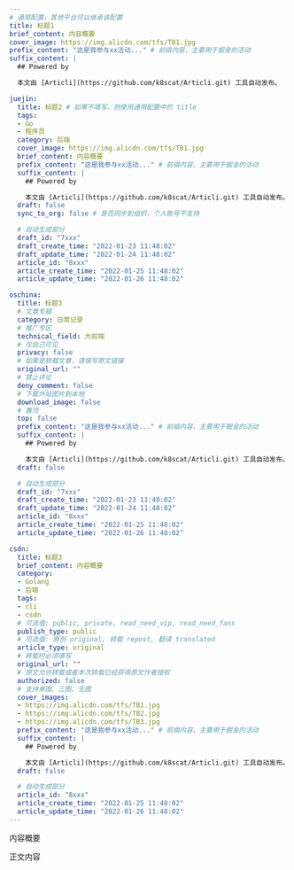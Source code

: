```yaml
---
# 通用配置，其他平台可以继承该配置
title: 标题1
brief_content: 内容概要
cover_image: https://img.alicdn.com/tfs/TB1.jpg
prefix_content: "这是我参与xx活动..." # 前缀内容，主要用于掘金的活动
suffix_content: |
  ## Powered by

  本文由 [Articli](https://github.com/k8scat/Articli.git) 工具自动发布。

juejin:
  title: 标题2 # 如果不填写，则使用通用配置中的 title
  tags:
  - Go
  - 程序员
  category: 后端
  cover_image: https://img.alicdn.com/tfs/TB1.jpg
  brief_content: 内容概要
  prefix_content: "这是我参与xx活动..." # 前缀内容，主要用于掘金的活动
  suffix_content: |
    ## Powered by

    本文由 [Articli](https://github.com/k8scat/Articli.git) 工具自动发布。
  draft: false
  sync_to_org: false # 是否同步到组织，个人账号不支持

  # 自动生成部分
  draft_id: "7xxx"
  draft_create_time: "2022-01-23 11:48:02"
  draft_update_time: "2022-01-24 11:48:02"
  article_id: "8xxx"
  article_create_time: "2022-01-25 11:48:02"
  article_update_time: "2022-01-26 11:48:02"

oschina:
  title: 标题3
  # 文章专辑
  category: 日常记录
  # 推广专区
  technical_field: 大前端
  # 仅自己可见
  privacy: false
  # 如果是转载文章，请填写原文链接
  original_url: ""
  # 禁止评论
  deny_comment: false
  # 下载外站图片到本地
  download_image: false
  # 置顶
  top: false
  prefix_content: "这是我参与xx活动..." # 前缀内容，主要用于掘金的活动
  suffix_content: |
    ## Powered by

    本文由 [Articli](https://github.com/k8scat/Articli.git) 工具自动发布。
  draft: false

  # 自动生成部分
  draft_id: "7xxx"
  draft_create_time: "2022-01-23 11:48:02"
  draft_update_time: "2022-01-24 11:48:02"
  article_id: "8xxx"
  article_create_time: "2022-01-25 11:48:02"
  article_update_time: "2022-01-26 11:48:02"

csdn:
  title: 标题3
  brief_content: 内容概要
  category:
  - Golang
  - 后端
  tags:
  - cli
  - csdn
  # 可选值: public, private, read_need_vip, read_need_fans
  publish_type: public
  # 可选值: 原创 original, 转载 repost, 翻译 translated
  article_type: original
  # 转载时必须填写
  original_url: ""
  # 原文允许转载或者本次转载已经获得原文作者授权
  authorized: false
  # 支持单图、三图、无图
  cover_images:
  - https://img.alicdn.com/tfs/TB1.jpg
  - https://img.alicdn.com/tfs/TB2.jpg
  - https://img.alicdn.com/tfs/TB3.jpg
  prefix_content: "这是我参与xx活动..." # 前缀内容，主要用于掘金的活动
  suffix_content: |
    ## Powered by

    本文由 [Articli](https://github.com/k8scat/Articli.git) 工具自动发布。
  draft: false

  # 自动生成部分
  article_id: "8xxx"
  article_create_time: "2022-01-25 11:48:02"
  article_update_time: "2022-01-26 11:48:02"
---
```


内容概要

<!-- more -->

正文内容
